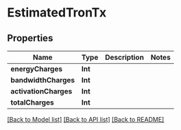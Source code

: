 # EstimatedTronTx

## Properties
Name | Type | Description | Notes
------------ | ------------- | ------------- | -------------
**energyCharges** | **Int** |  | 
**bandwidthCharges** | **Int** |  | 
**activationCharges** | **Int** |  | 
**totalCharges** | **Int** |  | 

[[Back to Model list]](../README.md#documentation-for-models) [[Back to API list]](../README.md#documentation-for-api-endpoints) [[Back to README]](../README.md)


